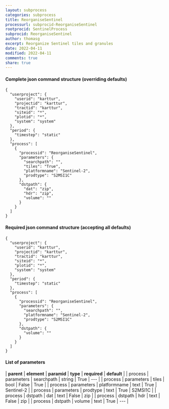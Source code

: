 ```yaml
---
layout: subprocess
categories: subprocess
title: ReorganiseSentinel
processurl: subprocid-ReorganiseSentinel
rootprocid: SentinelProcess
subprocid: ReorganiseSentinel
author: thomasg
excerpt: Reorganize Sentinel tiles and granules
date: 2022-04-11
modified: 2022-04-11
comments: true
share: true
---
```


#### Complete json command structure (overriding defaults)
```
{
  "userproject": {
    "userid": "karttur",
    "projectid": "karttur",
    "tractid": "karttur",
    "siteid": "*",
    "plotid": "*",
    "system": "system"
  },
  "period": {
    "timestep": "static"
  },
  "process": [
    {
      "processid": "ReorganiseSentinel",
      "parameters": {
        "searchpath": "",
        "tiles": "True",
        "platformname": "Sentinel-2",
        "prodtype": "S2MSI1C"
      },
      "dstpath": {
        "dat": "zip",
        "hdr": "zip",
        "volume": ""
      }
    }
  ]
}
```
#### Required json command structure (accepting all defaults)
```
{
  "userproject": {
    "userid": "karttur",
    "projectid": "karttur",
    "tractid": "karttur",
    "siteid": "*",
    "plotid": "*",
    "system": "system"
  },
  "period": {
    "timestep": "static"
  },
  "process": [
    {
      "processid": "ReorganiseSentinel",
      "parameters": {
        "searchpath": "",
        "platformname": "Sentinel-2",
        "prodtype": "S2MSI1C"
      },
      "dstpath": {
        "volume": ""
      }
    }
  ]
}
```
#### List of parameters

| **parent** | **element** | **paramid** | **type** | **required** | **default** |
| process | parameters | searchpath | string | True | --- |
| process | parameters | tiles | bool | False | True |
| process | parameters | platformname | text | True | Sentinel-2 |
| process | parameters | prodtype | text | True | S2MSI1C |
| process | dstpath | dat | text | False | zip |
| process | dstpath | hdr | text | False | zip |
| process | dstpath | volume | text | True | --- |
